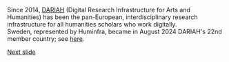 Since 2014, [DARIAH](https://www.dariah.eu/) (Digital Research Infrastructure for Arts and Humanities) has been the pan-European, interdisciplinary research infrastructure for all humanities scholars who work digitally.  
Sweden, represented by Huminfra, became in August 2024 DARIAH's 22nd member country; see [here](https://www.dariah.eu/2024/08/26/sweden-joins-dariah-as-full-member/).

[Next slide](03.md)
